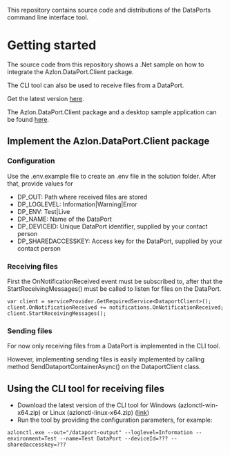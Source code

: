 This repository contains source code and distributions of the DataPorts command line interface tool.

# Getting started
The source code from this repository shows a .Net sample on how to integrate the Azlon.DataPort.Client package.

The CLI tool can also be used to receive files from a DataPort.

Get the latest version [here](https://github.com/Azlon-io/dataport-cli/tags).

The Azlon.DataPort.Client package and a desktop sample application can be found [here](https://github.com/Azlon-io/DataPorts).

## Implement the Azlon.DataPort.Client package
### Configuration
Use the .env.example file to create an .env file in the solution folder. After that, provide values for 

- DP_OUT: Path where received files are stored
- DP_LOGLEVEL: Information|Warning|Error
- DP_ENV: Test|Live
- DP_NAME: Name of the DataPort
- DP_DEVICEID: Unique DataPort identifier, supplied by your contact person
- DP_SHAREDACCESSKEY: Access key for the DataPort, supplied by your contact person

### Receiving files
First the OnNotificationReceived event must be subscribed to, after that the StartReceivingMessages() must be called to listen for files on the DataPort.
```
var client = serviceProvider.GetRequiredService<DataportClient>();
client.OnNotificationReceived += notifications.OnNotificationReceived;
client.StartReceivingMessages(); 
```

### Sending files
For now only receiving files from a DataPort is implemented in the CLI tool.

However, implementing sending files is easily implemented by calling method SendDataportContainerAsync() on the DataportClient class.

## Using the CLI tool for receiving files
- Download the latest version of the CLI tool for Windows (azlonctl-win-x64.zip) or Linux (azlonctl-linux-x64.zip) ([link](https://github.com/Azlon-io/dataport-cli/tags))
- Run the tool by providing the configuration parameters, for example:
```
azlonctl.exe --out="/dataport-output" --loglevel=Information --environment=Test --name=Test DataPort --deviceId=??? --sharedaccesskey=???
```
